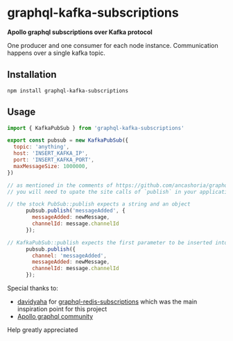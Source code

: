 # graphql-kafka-subscriptions

**Apollo graphql subscriptions over Kafka protocol**

One producer and one consumer for each node instance. Communication happens over a single kafka topic.

## Installation
`npm install graphql-kafka-subscriptions`

## Usage
```javascript
import { KafkaPubSub } from 'graphql-kafka-subscriptions'

export const pubsub = new KafkaPubSub({
  topic: 'anything',
  host: 'INSERT_KAFKA_IP',
  port: 'INSERT_KAFKA_PORT',
  maxMessageSize: 1000000,
})
```

```javascript
// as mentioned in the comments of https://github.com/ancashoria/graphql-kafka-subscriptions/issues/4
// you will need to upate the site calls of `publish` in your application as called out below.

// the stock PubSub::publish expects a string and an object
      pubsub.publish('messageAdded', {
        messageAdded: newMessage,
        channelId: message.channelId
      });

// KafkaPubSub::publish expects the first parameter to be inserted into the object
      pubsub.publish({
        channel: 'messageAdded',
        messageAdded: newMessage,
        channelId: message.channelId
      });
```

Special thanks to:
- [davidyaha](https://github.com/davidyaha) for [graphql-redis-subscriptions](https://github.com/davidyaha/graphql-redis-subscriptions) which was the main inspiration point for this project
- [Apollo graphql community](http://dev.apollodata.com/community/)

Help greatly appreciated
